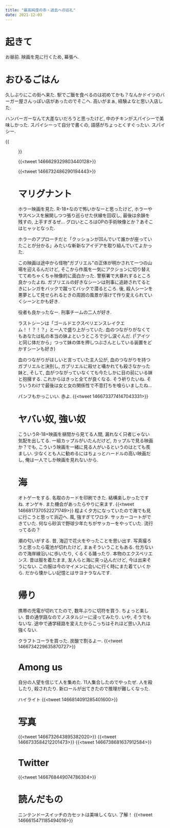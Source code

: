 ```yaml
---
title: "最高純度の赤・過去への巡礼"
date: 2021-12-03
---
```


# 起きて
お昼前. 映画を見に行くため, 幕張へ.

# おひるごはん
久しぶりにこの街へ来た. 駅でご飯を食べるのは初めてかも？なんかドイツのバーガー屋さんっぽい店があったのでそこへ. 高いがまぁ, 経験よなと思い入店した.

ハンバーガーなんて大差ないだろうと思ったけど, 中のチキンがスパイシーで美味しかった. スパイシーって自分で書くの, 語感がちょっとくすぐったい. スパイシー.

{{<figure src="/media/2021-12-03-lunch.jpeg" alt="lunch">}}

{{<tweet 1466629329803440128>}}

{{<tweet 1466732486290194443>}}
# マリグナント
ホラー映画を見た. R-18+なので怖いかなーと思ったけど, ホラーやサスペンスを展開しつつ張り巡らせた伏線を回収し, 最後は余韻を残すの, 上手すぎるぜ... グロいところはOPの手術映像とか？あそこはヒャッとなった.

ホラーのアプローチだと「クッションが凹んでいて誰かが座っていたことが分かる」みたいな斬新なアイデアを取り組んでいてよかった.

この映画は途中から怪物"ガブリエル"の正体が明かされて一つの山場を迎えるんだけど, そこから作風を一気にアクションに切り替えててめちゃくちゃ映像的に面白かった. 警察署で大暴れするところ良かったよね. ガブリエルの好きなシーンは刑事に追跡されてるときにレンガをバックで蹴ってバックで潜るところ. 後, 殺人シーンを悪夢として見せられるときの周囲の風景が溶けて作り変えられていくシーンとかも好き.

役者も良かったなー. 刑事チームの二人が好き.

ラストシーンは「ゴールドエクスペリエンスレイクエム！！？！？」と一人で盛り上がっていた. 血のつながりがなくてもあなたは私の本当の妹よというところで少し涙ぐんだ. (「アイツと同じ体だから」つって妹の体を押しつぶさんとしている装置をどかすシーンも好き)

血のつながりがほしいと言っていた主人公が, 血のつながりを持つガブリエルと決別し, ガブリエルに殺せと囁かれても殺さなかった妹と, そして, 血がつながっていなくても今たしかに目の前にいる妹と抱擁する. これからはきっと全てが良くなる. そう祈りたいね. そういうわけで最後は女と女の関係性で不意打ちを喰らいましたね...

パンフもかっこいい. 赤よ.
{{<tweet 1466733774147043331>}}
# ヤバい奴, 強い奴
こういうR-18+映画を昼間から見てる人間, 漏れなく只者じゃない気配を出してる. 一組カップルがいたんだけど, カップルで見る映画か？でも, こういう映画を一緒に見る人がいるというのはとても羨ましい. 少なくとも人に勧めるにはちょっとハードルの高い映画だし, 俺は一人でしか映画を見れないから.

# 海
オトゲーをする. 名取のカードを印刷できた. 結構楽しかったですね. オンゲキ. また機会があったらやりに来ます.
{{<tweet 1466817370522271749>}}
程よく夕方になっていたので海でも見に行こうと思って浜辺へ. 風, 強すぎてワロタ. サッカーコートができていた. 何なら砂浜で野球少年たちがサッカーをやっていた. 流行ってるの？

潮の匂いがする. 昔, 海辺で花火をやったことを思い出す. 写真撮ろうと思ったら電池が切れたけど, まぁそういうこともある. 仕方ないので海岸線沿いに歩いたり, くるくる踊ったり. 本物のエクスペリエンス. 昔は服を着たまま, 友人らと海に突っ込んだけど, 今は出来そうにない. この服は今のマイメンに会いに行く時にまた着ていくから. だから懐かしい記憶とはサヨナラなんです.

# 帰り
携帯の充電が切れてたので, 数年ぶりに切符を買う. ちょっと楽しい. 昔の通学路なのでノスタルジーに浸ってみたり. いや, そうでもないな. 途中で通学経路を変えたからこっちはそれほど思い入れは強くない.

クラフトコーラを買った. 炭酸で割るよー.
{{<tweet 1466734229635870727>}}
# Among us
自分の人望を信じて人を集めた. 11人集合したのでやったぜ. 人を殺したり, 殺されたり. 新ロールが出てきたので推理が難しくなった.

ハイライト
{{<tweet 1466814091285401600>}}
# 写真
{{<tweet 1466732643895382020>}}
{{<tweet 1466733584212201473>}}
{{<tweet 1466738681637912584>}}

# Twitter
{{<tweet 1466768449074786304>}}

# 読んだもの
ニンテンドースイッチのカセットは美味しくない. 了解！
{{<tweet 1466615471185494016>}}